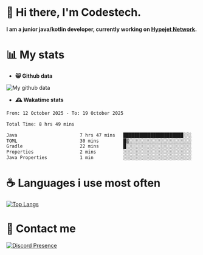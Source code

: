 # 👋 Hi there, I'm Codestech.
**I am a junior java/kotlin developer, currently working on [Hypejet Network](https://github.com/Hypejet).**

# 📊 My stats
- **😸 Github data**

![My github data](https://github-readme-stats.vercel.app/api?username=Codestech1&count_private=true&include_all_commits=true&theme=codeSTACKr)

- **🕰️ Wakatime stats**
<!--START_SECTION:waka-->

```txt
From: 12 October 2025 - To: 19 October 2025

Total Time: 8 hrs 49 mins

Java                       7 hrs 47 mins   ██████████████████████░░░   88.15 %
TOML                       30 mins         █▒░░░░░░░░░░░░░░░░░░░░░░░   05.82 %
Gradle                     22 mins         █░░░░░░░░░░░░░░░░░░░░░░░░   04.15 %
Properties                 2 mins          ░░░░░░░░░░░░░░░░░░░░░░░░░   00.49 %
Java Properties            1 min           ░░░░░░░░░░░░░░░░░░░░░░░░░   00.31 %
```

<!--END_SECTION:waka-->

# ☕ Languages i use most often
[![Top Langs](https://github-readme-stats.vercel.app/api/top-langs/?username=Codestech1&layout=compact&langs_count=8&exclude_repo=window5000.github.io&theme=codeSTACKr)](https://github.com/anuraghazra/github-readme-stats)

# 💬 Contact me
[![Discord Presence](https://lanyard.cnrad.dev/api/650718742157852740)](https://discord.com/users/650718742157852740)
</br>
